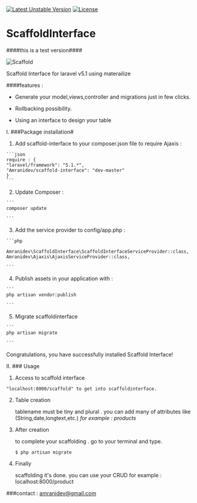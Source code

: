[![Latest Unstable Version](https://poser.pugx.org/amranidev/scaffold-interface/v/unstable)](https://packagist.org/packages/amranidev/scaffold-interface) [![License](https://poser.pugx.org/amranidev/scaffold-interface/license)](https://packagist.org/packages/amranidev/scaffold-interface)

# ScaffoldInterface
####this is a test version####

![Scaffold](http://i.imgur.com/KHDtfP1.png)


Scaffold Interface for laravel v5.1 using materailize

####features :

+ Generate your model,views,controller and migrations just in few clicks.

+ Rollbacking possibility.

+ Using an interface to design your table

I. ###Package installation#

  1. Add scaffold-interface to your composer.json file to require Ajaxis :

    ```json
    require : {
    "laravel/framework": "5.1.*",
    "Amranidev/scaffold-interface": "dev-master"
    }
    ```

  2. Update Composer :

  
    ```
    composer update
  
    ```

  3. Add the service provider to config/app.php :

    ```php

    Amranidev\ScaffoldInterface\ScaffoldInterfaceServiceProvider::class,
    Amranidev\Ajaxis\AjaxisServiceProvider::class,
  
    ```

  4. Publish assets in your application with :

    ```
    php artisan vendor:publish
  
    ```

  5. Migrate scaffoldinterface
  
    ```
    php artisan migrate

    ```

Congratulations, you have successfully installed Scaffold Interface!

II. ### Usage
  
  1. Access to scaffold interface
    
    "localhost:8000/scaffold" to get into scaffoldinterface.
  
  2. Table creation

     tablename must be tiny and plural . you can add many of attributes like (String,date,longtext,etc.) *for example : products*

  3. After creation
     
     to complete your scaffolding . go to your terminal and type.  
     
     ```
     $ php artisan migrate
     
     ```
  
  4. Finally 
     
     scaffolding it's done. you can use your CRUD for example : localhost:8000/product   



###contact : amranidev@gmail.com

